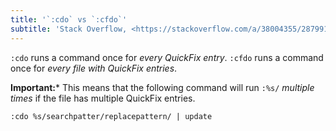 ```yaml
---
title: '`:cdo` vs `:cfdo`'
subtitle: 'Stack Overflow, <https://stackoverflow.com/a/38004355/28799158>'
---
```


`:cdo` runs a command once for *every QuickFix entry*. `:cfdo` runs a
command once for *every file with QuickFix entries*.

**Important:*** This means that the following command will run `:%s/`
*multiple times* if the file has multiple QuickFix entries.

```vim
:cdo %s/searchpatter/replacepattern/ | update
```
